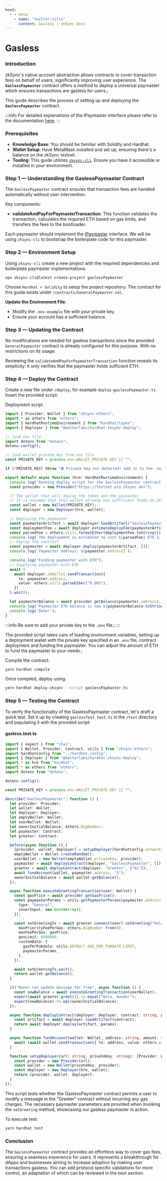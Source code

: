 ```yaml
---
head:
  - - meta
    - name: "twitter:title"
      content: Gasless | zkSync Docs
---
```


# Gasless

### Introduction

zkSync's native account abstraction allows contracts to cover transaction fees on behalf of users, significantly improving user experience. The **`GaslessPaymaster`** contract offers a method to deploy a universal paymaster which ensures transactions are gasless for users.;

This guide describes the process of setting up and deploying the **`GaslessPaymaster`** contract.

:::info
For detailed explanations of the IPaymaster interface please refer to the documentation [here](../../../developer-reference/account-abstraction.md#ipaymaster-interface).
:::

### Prerequisites

- **Knowledge Base**: You should be familiar with Solidity and Hardhat.
- **Wallet Setup**: Have MetaMask installed and set up, ensuring there's a balance on the zkSync testnet.
- **Tooling**: This guide utilizes [`zksync-cli`](../../../tooling/zksync-cli/getting-started.md). Ensure you have it accessible or installed in your environment.

### Step 1 — Understanding the GaslessPaymaster Contract

The `GaslessPaymaster` contract ensures that transaction fees are handled automatically without user intervention.

Key components:

- **validateAndPayForPaymasterTransaction**: This function validates the transaction, calculates the required ETH based on gas limits, and transfers the fees to the bootloader.

Each paymaster should implement the [IPaymaster](https://github.com/matter-labs/era-contracts/blob/main/l2-contracts/contracts/interfaces/IPaymaster.sol) interface. We will be using `zksync-cli` to bootstrap the boilerplate code for this paymaster.

### Step 2 — Environment Setup

Using `zksync-cli` create a new project with the required dependencies and boilerplate paymaster implementations:

`npx zksync-cli@latest create-project gaslessPaymaster`

Choose `Hardhat + Solidity` to setup the project repository. The contract for this guide exists under `/contracts/GeneralPaymaster.sol`.

**Update the Environment File**:

- Modify the `.env-example` file with your private key.
- Ensure your account has a sufficient balance.

### Step 3 — Updating the Contract

No modifications are needed for gasless transactions since the provided `GeneralPaymaster` contract is already configured for this purpose. With no restrictions on its usage.

Reviewing the `validateAndPayForPaymasterTransaction` function reveals its simplicity: it only verifies that the paymaster holds sufficient ETH.

### Step 4 — Deploy the Contract

Create a new file under `/deploy`, for example `deploy-gaslessPaymaster.ts`. Insert the provided script:

Deployment script

```typescript
import { Provider, Wallet } from "zksync-ethers";
import * as ethers from "ethers";
import { HardhatRuntimeEnvironment } from "hardhat/types";
import { Deployer } from "@matterlabs/hardhat-zksync-deploy";

// load env file
import dotenv from "dotenv";
dotenv.config();

// load wallet private key from env file
const PRIVATE_KEY = process.env.WALLET_PRIVATE_KEY || "";

if (!PRIVATE_KEY) throw "⛔️ Private key not detected! Add it to the .env file!";

export default async function (hre: HardhatRuntimeEnvironment) {
  console.log(`Running deploy script for the GaslessPaymaster contract...`);
  const provider = new Provider("https://testnet.era.zksync.dev");

  // The wallet that will deploy the token and the paymaster
  // It is assumed that this wallet already has sufficient funds on zkSync
  const wallet = new Wallet(PRIVATE_KEY);
  const deployer = new Deployer(hre, wallet);

  // Deploying the paymaster
  const paymasterArtifact = await deployer.loadArtifact("GaslessPaymaster");
  const deploymentFee = await deployer.estimateDeployFee(paymasterArtifact, []);
  const parsedFee = ethers.utils.formatEther(deploymentFee.toString());
  console.log(`The deployment is estimated to cost ${parsedFee} ETH`);
  // Deploy the contract
  const paymaster = await deployer.deploy(paymasterArtifact, []);
  console.log(`Paymaster address: ${paymaster.address}`);

  console.log("Funding paymaster with ETH");
  // Supplying paymaster with ETH
  await (
    await deployer.zkWallet.sendTransaction({
      to: paymaster.address,
      value: ethers.utils.parseEther("0.005"),
    })
  ).wait();

  let paymasterBalance = await provider.getBalance(paymaster.address);
  console.log(`Paymaster ETH balance is now ${paymasterBalance.toString()}`);
  console.log(`Done!`);
}
```

:::info
Be sure to add your private key to the `.env` file.;
:::

The provided script takes care of loading environment variables, setting up a deployment wallet with the private key specified in an `.env` file, contract deployment and funding the paymaster. You can adjust the amount of ETH to fund the paymaster to your needs.;

Compile the contract:

```bash
yarn hardhat compile
```

Once compiled, deploy using:

```bash
yarn hardhat deploy-zksync --script gaslessPaymaster.ts
```

### Step 5 — Testing the Contract

To verify the functionality of the GaslessPaymaster contract, let's draft a quick test. Set it up by creating `gaslessTest.test.ts` in the `/test` directory and populating it with the provided script:

#### gasless.test.ts

```typescript
import { expect } from "chai";
import { Wallet, Provider, Contract, utils } from "zksync-ethers";
import hardhatConfig from "../hardhat.config";
import { Deployer } from "@matterlabs/hardhat-zksync-deploy";
import * as hre from "hardhat";
import * as ethers from "ethers";
import dotenv from "dotenv";

dotenv.config();

const PRIVATE_KEY = process.env.WALLET_PRIVATE_KEY || "";

describe("GaslessPaymaster", function () {
  let provider: Provider;
  let wallet: Wallet;
  let deployer: Deployer;
  let emptyWallet: Wallet;
  let userWallet: Wallet;
  let ownerInitialBalance: ethers.BigNumber;
  let paymaster: Contract;
  let greeter: Contract;

  before(async function () {
    [provider, wallet, deployer] = setupDeployer(hardhatConfig.networks.zkSyncTestnet.url, PRIVATE_KEY);
    emptyWallet = Wallet.createRandom();
    userWallet = new Wallet(emptyWallet.privateKey, provider);
    paymaster = await deployContract(deployer, "GaslessPaymaster", []);
    greeter = await deployContract(deployer, "Greeter", ["Hi"]);
    await fundAccount(wallet, paymaster.address, "3");
    ownerInitialBalance = await wallet.getBalance();
  });

  async function executeGreetingTransaction(user: Wallet) {
    const gasPrice = await provider.getGasPrice();
    const paymasterParams = utils.getPaymasterParams(paymaster.address, {
      type: "General",
      innerInput: new Uint8Array(),
    });

    const setGreetingTx = await greeter.connect(user).setGreeting("Hola, mundo!", {
      maxPriorityFeePerGas: ethers.BigNumber.from(0),
      maxFeePerGas: gasPrice,
      gasLimit: 6000000,
      customData: {
        gasPerPubdata: utils.DEFAULT_GAS_PER_PUBDATA_LIMIT,
        paymasterParams,
      },
    });

    await setGreetingTx.wait();
    return wallet.getBalance();
  }

  it("Owner can update message for free", async function () {
    const newBalance = await executeGreetingTransaction(userWallet);
    expect(await greeter.greet()).to.equal("Hola, mundo!");
    expect(newBalance).to.eql(ownerInitialBalance);
  });

  async function deployContract(deployer: Deployer, contract: string, params: any[]): Promise<Contract> {
    const artifact = await deployer.loadArtifact(contract);
    return await deployer.deploy(artifact, params);
  }

  async function fundAccount(wallet: Wallet, address: string, amount: string) {
    await (await wallet.sendTransaction({ to: address, value: ethers.utils.parseEther(amount) })).wait();
  }

  function setupDeployer(url: string, privateKey: string): [Provider, Wallet, Deployer] {
    const provider = new Provider(url);
    const wallet = new Wallet(privateKey, provider);
    const deployer = new Deployer(hre, wallet);
    return [provider, wallet, deployer];
  }
});
```

This script tests whether the GaslessPaymaster contract permits a user to modify a message in the "Greeter" contract without incurring any gas charges. The necessary paymaster parameters are provided when invoking the `setGreeting` method, showcasing our gasless paymaster in action.

To execute test:

```bash
yarn hardhat test
```

### Conclusion

The `GaslessPaymaster` contract provides an effortless way to cover gas fees, ensuring a seamless experience for users. It represents a breakthrough for dApps and businesses aiming to increase adoption by making user transactions gasless. You can add protocol specific validations for more control, an adaptation of which can be reviewed in the next section.
